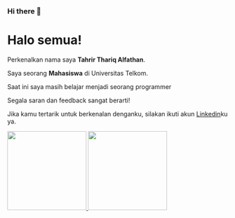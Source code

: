 ### Hi there 👋
# Halo semua! 

Perkenalkan nama saya **Tahrir Thariq Alfathan**.<br>

Saya seorang **Mahasiswa** di Universitas Telkom.<br>

Saat ini saya masih belajar menjadi seorang programmer <br>

Segala saran dan feedback sangat berarti!<br>

Jika kamu tertarik untuk berkenalan denganku, silakan ikuti akun [Linkedin](https://www.linkedin.com/in/tahrir-thariq-alfathan-b11a92296/)ku ya.

<p align="left">
<a href="https://github.com/penuliscode">
  <img height="180em" src="https://github-readme-stats-eight-theta.vercel.app/api?username=penuliscode&show_icons=true&theme=algolia&include_all_commits=true&count_private=true"/>
  <img height="180em" src="https://github-readme-stats-eight-theta.vercel.app/api/top-langs/?username=penuliscode&layout=compact&theme=algolia"/>
</a>
</p>
<!--
**goofy32/goofy32** is a ✨ _special_ ✨ repository because its `README.md` (this file) appears on your GitHub profile.

Here are some ideas to get you started:

- 🔭 I’m currently working on ...
- 🌱 I’m currently learning ...
- 👯 I’m looking to collaborate on ...
- 🤔 I’m looking for help with ...
- 💬 Ask me about ...
- 📫 How to reach me: ...
- 😄 Pronouns: ...
- ⚡ Fun fact: ...
-->
